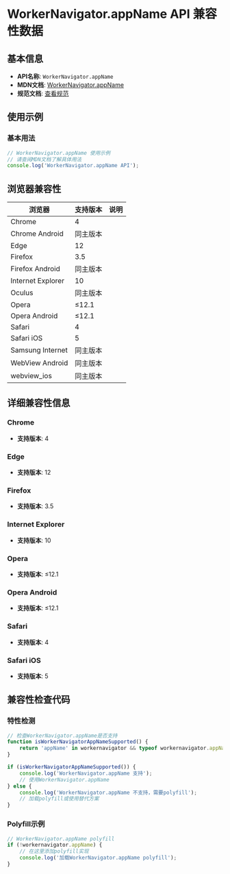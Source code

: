 # WorkerNavigator.appName API 兼容性数据

## 基本信息

- **API名称**: `WorkerNavigator.appName`
- **MDN文档**: [WorkerNavigator.appName](https://developer.mozilla.org/docs/Web/API/WorkerNavigator/appName)
- **规范文档**: [查看规范](https://html.spec.whatwg.org/multipage/system-state.html#dom-navigator-appname-dev)

## 使用示例

### 基本用法

```javascript
// WorkerNavigator.appName 使用示例
// 请查阅MDN文档了解具体用法
console.log('WorkerNavigator.appName API');
```

## 浏览器兼容性

| 浏览器 | 支持版本 | 说明 |
|--------|----------|------|
| Chrome | 4 |  |
| Chrome Android | 同主版本 |  |
| Edge | 12 |  |
| Firefox | 3.5 |  |
| Firefox Android | 同主版本 |  |
| Internet Explorer | 10 |  |
| Oculus | 同主版本 |  |
| Opera | ≤12.1 |  |
| Opera Android | ≤12.1 |  |
| Safari | 4 |  |
| Safari iOS | 5 |  |
| Samsung Internet | 同主版本 |  |
| WebView Android | 同主版本 |  |
| webview_ios | 同主版本 |  |

## 详细兼容性信息

### Chrome

- **支持版本**: 4

### Edge

- **支持版本**: 12

### Firefox

- **支持版本**: 3.5

### Internet Explorer

- **支持版本**: 10

### Opera

- **支持版本**: ≤12.1

### Opera Android

- **支持版本**: ≤12.1

### Safari

- **支持版本**: 4

### Safari iOS

- **支持版本**: 5

## 兼容性检查代码

### 特性检测

```javascript
// 检查WorkerNavigator.appName是否支持
function isWorkerNavigatorAppNameSupported() {
    return 'appName' in workernavigator && typeof workernavigator.appName === 'function';
}

if (isWorkerNavigatorAppNameSupported()) {
    console.log('WorkerNavigator.appName 支持');
    // 使用WorkerNavigator.appName
} else {
    console.log('WorkerNavigator.appName 不支持，需要polyfill');
    // 加载polyfill或使用替代方案
}
```

### Polyfill示例

```javascript
// WorkerNavigator.appName polyfill
if (!workernavigator.appName) {
    // 在这里添加polyfill实现
    console.log('加载WorkerNavigator.appName polyfill');
}
```

